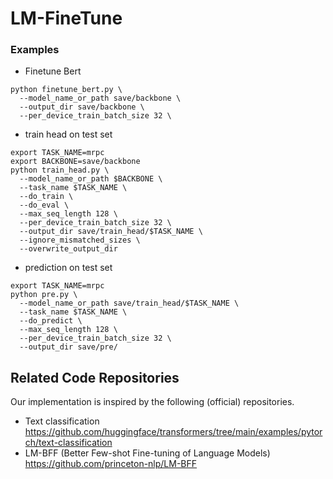 # LM-FineTune


### Examples

* Finetune Bert
```
python finetune_bert.py \
  --model_name_or_path save/backbone \
  --output_dir save/backbone \
  --per_device_train_batch_size 32 \
```

* train head on test set
```
export TASK_NAME=mrpc
export BACKBONE=save/backbone
python train_head.py \
  --model_name_or_path $BACKBONE \
  --task_name $TASK_NAME \
  --do_train \
  --do_eval \
  --max_seq_length 128 \
  --per_device_train_batch_size 32 \
  --output_dir save/train_head/$TASK_NAME \
  --ignore_mismatched_sizes \
  --overwrite_output_dir
```

* prediction on test set
```
export TASK_NAME=mrpc
python pre.py \
  --model_name_or_path save/train_head/$TASK_NAME \
  --task_name $TASK_NAME \
  --do_predict \
  --max_seq_length 128 \
  --per_device_train_batch_size 32 \
  --output_dir save/pre/
```

## Related Code Repositories

Our implementation is inspired by the following (official) repositories.
* Text classification <https://github.com/huggingface/transformers/tree/main/examples/pytorch/text-classification>
* LM-BFF (Better Few-shot Fine-tuning of Language Models) <https://github.com/princeton-nlp/LM-BFF>
